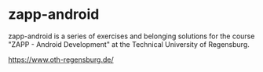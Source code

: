 zapp-android
========

zapp-android is a series of exercises and belonging solutions for the course "ZAPP - Android Development" at the Technical University of Regensburg.

https://www.oth-regensburg.de/